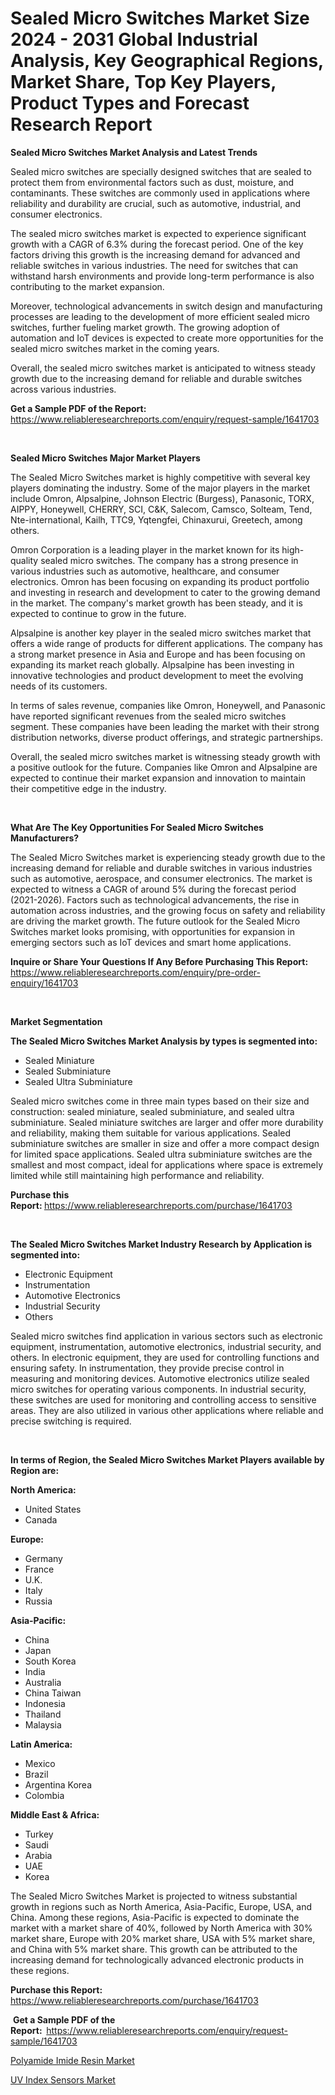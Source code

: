 <p><h1>Sealed Micro Switches Market Size 2024 - 2031 Global Industrial Analysis, Key Geographical Regions, Market Share, Top Key Players, Product Types and Forecast Research Report</h1></p><p><strong>Sealed Micro Switches Market Analysis and Latest Trends</strong></p>
<p><p>Sealed micro switches are specially designed switches that are sealed to protect them from environmental factors such as dust, moisture, and contaminants. These switches are commonly used in applications where reliability and durability are crucial, such as automotive, industrial, and consumer electronics.</p><p>The sealed micro switches market is expected to experience significant growth with a CAGR of 6.3% during the forecast period. One of the key factors driving this growth is the increasing demand for advanced and reliable switches in various industries. The need for switches that can withstand harsh environments and provide long-term performance is also contributing to the market expansion.</p><p>Moreover, technological advancements in switch design and manufacturing processes are leading to the development of more efficient sealed micro switches, further fueling market growth. The growing adoption of automation and IoT devices is expected to create more opportunities for the sealed micro switches market in the coming years.</p><p>Overall, the sealed micro switches market is anticipated to witness steady growth due to the increasing demand for reliable and durable switches across various industries.</p></p>
<p><strong>Get a Sample PDF of the Report:&nbsp;</strong> <a href="https://www.reliableresearchreports.com/enquiry/request-sample/1641703">https://www.reliableresearchreports.com/enquiry/request-sample/1641703</a></p>
<p>&nbsp;</p>
<p><strong>Sealed Micro Switches Major Market Players</strong></p>
<p><p>The Sealed Micro Switches market is highly competitive with several key players dominating the industry. Some of the major players in the market include Omron, Alpsalpine, Johnson Electric (Burgess), Panasonic, TORX, AIPPY, Honeywell, CHERRY, SCI, C&K, Salecom, Camsco, Solteam, Tend, Nte-international, Kailh, TTC9, Yqtengfei, Chinaxurui, Greetech, among others.</p><p>Omron Corporation is a leading player in the market known for its high-quality sealed micro switches. The company has a strong presence in various industries such as automotive, healthcare, and consumer electronics. Omron has been focusing on expanding its product portfolio and investing in research and development to cater to the growing demand in the market. The company's market growth has been steady, and it is expected to continue to grow in the future.</p><p>Alpsalpine is another key player in the sealed micro switches market that offers a wide range of products for different applications. The company has a strong market presence in Asia and Europe and has been focusing on expanding its market reach globally. Alpsalpine has been investing in innovative technologies and product development to meet the evolving needs of its customers.</p><p>In terms of sales revenue, companies like Omron, Honeywell, and Panasonic have reported significant revenues from the sealed micro switches segment. These companies have been leading the market with their strong distribution networks, diverse product offerings, and strategic partnerships.</p><p>Overall, the sealed micro switches market is witnessing steady growth with a positive outlook for the future. Companies like Omron and Alpsalpine are expected to continue their market expansion and innovation to maintain their competitive edge in the industry.</p></p>
<p>&nbsp;</p>
<p><strong>What Are The Key Opportunities For Sealed Micro Switches Manufacturers?</strong></p>
<p><p>The Sealed Micro Switches market is experiencing steady growth due to the increasing demand for reliable and durable switches in various industries such as automotive, aerospace, and consumer electronics. The market is expected to witness a CAGR of around 5% during the forecast period (2021-2026). Factors such as technological advancements, the rise in automation across industries, and the growing focus on safety and reliability are driving the market growth. The future outlook for the Sealed Micro Switches market looks promising, with opportunities for expansion in emerging sectors such as IoT devices and smart home applications.</p></p>
<p><strong>Inquire or Share Your Questions If Any Before Purchasing This Report:</strong> <a href="https://www.reliableresearchreports.com/enquiry/pre-order-enquiry/1641703">https://www.reliableresearchreports.com/enquiry/pre-order-enquiry/1641703</a></p>
<p>&nbsp;</p>
<p><strong>Market Segmentation</strong></p>
<p><strong>The Sealed Micro Switches Market Analysis by types is segmented into:</strong></p>
<p><ul><li>Sealed Miniature</li><li>Sealed Subminiature</li><li>Sealed Ultra Subminiature</li></ul></p>
<p><p>Sealed micro switches come in three main types based on their size and construction: sealed miniature, sealed subminiature, and sealed ultra subminiature. Sealed miniature switches are larger and offer more durability and reliability, making them suitable for various applications. Sealed subminiature switches are smaller in size and offer a more compact design for limited space applications. Sealed ultra subminiature switches are the smallest and most compact, ideal for applications where space is extremely limited while still maintaining high performance and reliability.</p></p>
<p><strong>Purchase this Report:&nbsp;</strong><a href="https://www.reliableresearchreports.com/purchase/1641703">https://www.reliableresearchreports.com/purchase/1641703</a></p>
<p>&nbsp;</p>
<p><strong>The Sealed Micro Switches Market Industry Research by Application is segmented into:</strong></p>
<p><ul><li>Electronic Equipment</li><li>Instrumentation</li><li>Automotive Electronics</li><li>Industrial Security</li><li>Others</li></ul></p>
<p><p>Sealed micro switches find application in various sectors such as electronic equipment, instrumentation, automotive electronics, industrial security, and others. In electronic equipment, they are used for controlling functions and ensuring safety. In instrumentation, they provide precise control in measuring and monitoring devices. Automotive electronics utilize sealed micro switches for operating various components. In industrial security, these switches are used for monitoring and controlling access to sensitive areas. They are also utilized in various other applications where reliable and precise switching is required.</p></p>
<p>&nbsp;</p>
<p><strong>In terms of Region, the Sealed Micro Switches Market Players available by Region are:</strong></p>
<p>
    <p> <strong> North America: </strong>
        <ul>
            <li>United States</li>
            <li>Canada</li>
        </ul>
        </p> 
    <p> <strong> Europe: </strong>
        <ul>
            <li>Germany</li>
            <li>France</li>
            <li>U.K.</li>
            <li>Italy</li>
            <li>Russia</li>
        </ul>
        </p> 
    <p> <strong> Asia-Pacific: </strong>
        <ul>
            <li>China</li>
            <li>Japan</li>
            <li>South Korea</li>
            <li>India</li>
            <li>Australia</li>
            <li>China Taiwan</li>
            <li>Indonesia</li>
            <li>Thailand</li>
            <li>Malaysia</li>
        </ul>
        </p> 
    <p> <strong> Latin America: </strong>
        <ul>
            <li>Mexico</li>
            <li>Brazil</li>
            <li>Argentina Korea</li>
            <li>Colombia</li>
        </ul>
        </p> 
    <p> <strong> Middle East & Africa: </strong>
        <ul>
            <li>Turkey</li>
            <li>Saudi</li>
            <li>Arabia</li>
            <li>UAE</li>
            <li>Korea</li>
        </ul>
    </p>
    </p>
<p><p>The Sealed Micro Switches Market is projected to witness substantial growth in regions such as North America, Asia-Pacific, Europe, USA, and China. Among these regions, Asia-Pacific is expected to dominate the market with a market share of 40%, followed by North America with 30% market share, Europe with 20% market share, USA with 5% market share, and China with 5% market share. This growth can be attributed to the increasing demand for technologically advanced electronic products in these regions.</p></p>
<p><strong>Purchase this Report: </strong><a href="https://www.reliableresearchreports.com/purchase/1641703">https://www.reliableresearchreports.com/purchase/1641703</a></p>
<p>&nbsp;<strong>Get a Sample PDF of the Report:&nbsp;&nbsp;</strong><a href="https://www.reliableresearchreports.com/enquiry/request-sample/1641703">https://www.reliableresearchreports.com/enquiry/request-sample/1641703</a></p>
<p><strong></strong></p>
<p><p><a href="https://eight-handstand-8fb.notion.site/Polyamide-Imide-Resin-Market-Size-and-Examines-its-Market-Scope-with-a-Primary-Focus-on-Growth-Opp-b6ee1eb669b641078624c057a5066243">Polyamide Imide Resin Market</a></p><p><a href="https://medium.com/@abigailakonb35/uv-index-sensors-market-size-reveals-the-best-marketing-channels-in-global-industry-51e89051395a">UV Index Sensors Market</a></p></p>